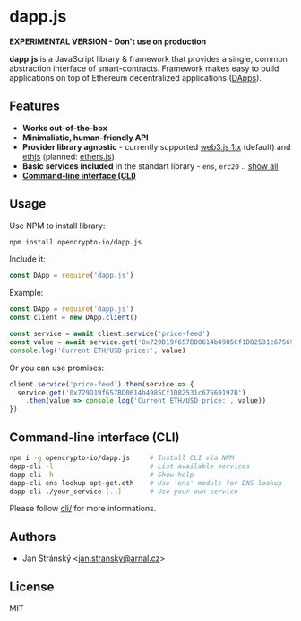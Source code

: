 # dapp.js

**EXPERIMENTAL VERSION - Don't use on production**

**dapp.js** is a JavaScript library & framework that provides a single, common abstraction interface of smart-contracts. Framework makes easy to build applications on top of Ethereum decentralized applications ([DApps](https://en.wikipedia.org/wiki/Decentralized_application)).

## Features

* **Works out-of-the-box**
* **Minimalistic, human-friendly API**
* **Provider library agnostic** - currently supported [web3.js 1.x](https://github.com/ethereum/web3.js/) (default) and [ethjs](https://github.com/ethjs/ethjs) (planned: [ethers.js](https://github.com/ethers-io/ethers.js))
* **Basic services included** in the standart library - `ens`, `erc20` .. [show all](https://github.com/opencrypto-io/dapp.js/tree/master/services)
* **[Command-line interface (CLI)](/cli)**

## Usage

Use NPM to install library:
```bash
npm install opencrypto-io/dapp.js
```

Include it:
```js
const DApp = require('dapp.js')
```

Example:
```js
const DApp = require('dapp.js')
const client = new DApp.client()

const service = await client.service('price-feed')
const value = await service.get('0x729D19f657BD0614b4985Cf1D82531c67569197B')
console.log('Current ETH/USD price:', value)
```

Or you can use promises:

```js
client.service('price-feed').then(service => {
  service.get('0x729D19f657BD0614b4985Cf1D82531c67569197B')
    .then(value => console.log('Current ETH/USD price:', value))
})
```


## Command-line interface (CLI)

```bash
npm i -g opencrypto-io/dapp.js     # Install CLI via NPM
dapp-cli -l                        # List available services
dapp-cli -h                        # Show help
dapp-cli ens lookup apt-get.eth    # Use 'ens' module for ENS lookup
dapp-cli ./your_service [..]       # Use your own service
```

Please follow [cli/](cli/) for more informations.

## Authors

* Jan Stránský &lt;jan.stransky@arnal.cz&gt;

## License
MIT

